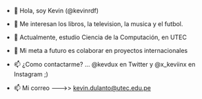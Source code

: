 - 👋 Hola, soy Kevin (@kevinrdf)
- 👀 Me interesan los libros, la television, la musica y el futbol.
- 🌱 Actualmente, estudio Ciencia de la Computación, en UTEC
- 💞️ Mi meta a futuro es colaborar en proyectos internacionales
- 📫 ¿Como contactarme? ...
@kevdux en Twitter y @x_keviinx en Instagram ;)

- 📫 Mi correo --->> kevin.dulanto@utec.edu.pe

<!---
kevinrdf/kevinrdf is a ✨ special ✨ repository because its `README.md` (this file) appears on your GitHub profile.
You can click the Preview link to take a look at your changes.
--->

